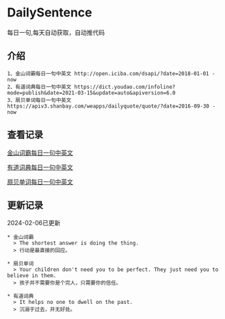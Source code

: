 # DailySentence

每日一句,每天自动获取，自动推代码

## 介绍

```
1、金山词霸每日一句中英文 http://open.iciba.com/dsapi/?date=2018-01-01 - now
2、有道词典每日一句中英文 https://dict.youdao.com/infoline?mode=publish&date=2021-03-15&update=auto&apiversion=6.0
3、扇贝单词每日一句中英文 https://apiv3.shanbay.com/weapps/dailyquote/quote/?date=2016-09-30 - now
```

## 查看记录

[金山词霸每日一句中英文](./data/iciba/)

[有道词典每日一句中英文](./data/youdao/)

[扇贝单词每日一句中英文](./data/shanbay/)

## 更新记录
2024-02-06已更新 
```
* 金山词霸
  > The shortest answer is doing the thing.
  > 行动是最直接的回应。

* 扇贝单词
  > Your children don't need you to be perfect. They just need you to believe in them.
  > 孩子并不需要你是个完人，只需要你的信任。

* 有道词典
  > It helps no one to dwell on the past.
  > 沉溺于过去，并无好处。

```
